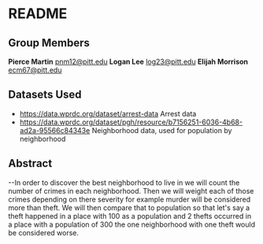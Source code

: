 # README

## Group Members
**Pierce Martin** pnm12@pitt.edu
**Logan Lee** log23@pitt.edu
**Elijah Morrison** ecm67@pitt.edu

## Datasets Used
* https://data.wprdc.org/dataset/arrest-data Arrest data
* https://data.wprdc.org/dataset/pgh/resource/b7156251-6036-4b68-ad2a-95566c84343e Neighborhood data, used for population by neighborhood

## Abstract

--In order to discover the best neighborhood to live in we will count the number of crimes in each neighborhood. Then we will weight each of those crimes depending on there severity for example murder will be considered more than theft. We will then compare that to population so that let's say a theft happened in a place with 100 as a population and 2 thefts occurred in a place with a population of 300 the one neighborhood with one theft would be considered worse.